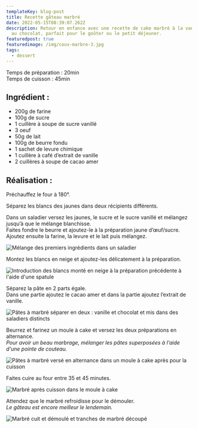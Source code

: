 ```yaml
---
templateKey: blog-post
title: Recette gâteau marbré
date: 2022-05-15T08:39:07.262Z
description: Retour en enfance avec une recette de cake marbré à la vanille et
  au chocolat, parfait pour le goûter ou le petit déjeuner.
featuredpost: true
featuredimage: /img/couv-marbre-3.jpg
tags:
  - dessert
---
```

Temps de préparation : 20min\
Temps de cuisson : 45min

## Ingrédient :

* 200g de farine
* 100g de sucre
* 1 cuillère à soupe de sucre vanillé
* 3 oeuf
* 50g de lait
* 100g de beurre fondu
* 1 sachet de levure chimique
* 1 cuillère à café d’extrait de vanille
* 2 cuillères à soupe de cacao amer

## Réalisation :

Préchauffez le four à 180°.

Séparez les blancs des jaunes dans deux récipients différents.

Dans un saladier versez les jaunes, le sucre et le sucre vanillé et mélangez jusqu’à que le mélange blanchisse.\
Faites fondre le beurre et ajoutez-le à la préparation jaune d’œuf/sucre.\
Ajoutez ensuite la farine, la levure et le lait puis mélangez.

![Mélange des premiers ingrédients dans un saladier ](/img/prepa-pate-marbre.jpg "Préparation marbré")

Montez les blancs en neige et ajoutez-les délicatement à la préparation.

![Introduction des blancs monté en neige à la préparation précédente à l'aide d'une spatule](/img/introduction-blanc-en-neige-marbre.jpg "Introduction des blancs en neige ")

Séparez la pâte en 2 parts égale.\
Dans une partie ajoutez le cacao amer et dans la partie ajoutez l’extrait de vanille.

![Pâtes à marbré séparer en deux : vanille et chocolat et mis dans des saladiers distincts ](/img/pate-vanille-et-chocolat.png "Les 2 pâtes à marbré")

Beurrez et farinez un moule à cake et versez les deux préparations en alternance.\
*Pour avoir un beau marbrage, mélanger les pâtes superposées à l'aide d'une pointe de couteau.* 

![Pâtes à marbré versé en alternance dans un moule à cake après pour la cuisson](/img/marbre-avant-cuisson.jpg "Marbré avant cuisson")

Faites cuire au four entre 35 et 45 minutes.

![Marbré après cuisson dans le moule à cake ](/img/marbre-cuit.jpg "Marbré après cuisson")

Attendez que le marbré refroidisse pour le démouler. \
*Le gâteau est encore meilleur le lendemain.* 

![Marbré cuit et démoulé et tranches de marbré découpé](/img/marbre-fini.jpg "Marbré cuit et démoulé")